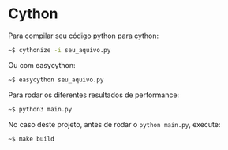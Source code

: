 # Cython

Para compilar seu código python para cython:

```bash
~$ cythonize -i seu_aquivo.py 
```

Ou com easycython:

```bash
~$ easycython seu_aquivo.py 
```

Para rodar os diferentes resultados de performance:

```bash
~$ python3 main.py 
```

No caso deste projeto, antes de rodar o ```python main.py```, execute:

```bash
~$ make build
```
